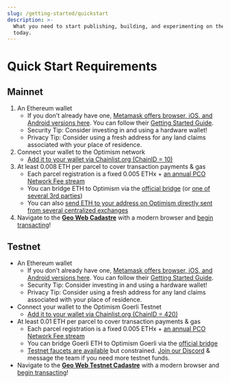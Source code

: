 ```yaml
---
slug: /getting-started/quickstart
description: >-
  What you need to start publishing, building, and experimenting on the Geo Web
  today.
---
```


# Quick Start Requirements

## Mainnet

1. An Ethereum wallet
   - If you don't already have one, [Metamask offers browser, iOS, and Android versions here](https://metamask.io/download/). You can follow their [Getting Started Guide](https://support.metamask.io/hc/en-us/articles/360015489531-Getting-started-with-MetaMask).
   - Security Tip: Consider investing in and using a hardware wallet!
   - Privacy Tip: Consider using a fresh address for any land claims associated with your place of residence.
2. Connect your wallet to the Optimism network
   - [Add it to your wallet via Chainlist.org (ChainID = 10)](https://chainlist.org/?search=Optimism)
3. At least 0.008 ETH per parcel to cover transaction payments & gas
   - Each parcel registration is a fixed 0.005 ETHx + [an annual PCO Network Fee stream](../concepts/partial-common-ownership)
   - You can bridge ETH to Optimism via the [official bridge](https://app.optimism.io/bridge/deposit) (or [one of several 3rd parties](https://www.optimism.io/apps/bridges))
   - You can also [send ETH to your address on Optimism directly sent from several centralized exchanges](https://help.optimism.io/hc/en-us/articles/10800854161563-Centralized-exchanges-that-support-Optimism)
4. Navigate to the [**Geo Web Cadastre**](https://geoweb.land/) with a modern browser and [begin transacting](./claim)!

## Testnet

- An Ethereum wallet
  - If you don't already have one, [Metamask offers browser, iOS, and Android versions here](https://metamask.io/download/). You can follow their [Getting Started Guide](https://support.metamask.io/hc/en-us/articles/360015489531-Getting-started-with-MetaMask).
  - Security Tip: Consider investing in and using a hardware wallet!
  - Privacy Tip: Consider using a fresh address for any land claims associated with your place of residence.
- Connect your wallet to the Optimism Goerli Testnet
  - [Add it to your wallet via Chainlist.org (ChainID = 420)](https://chainlist.org/?testnets=true&search=Optimism+Goerli)
- At least 0.01 ETH per parcel to cover transaction payments & gas
  - Each parcel registration is a fixed 0.005 ETHx + [an annual PCO Network Fee stream](../concepts/partial-common-ownership)
  - You can bridge Goerli ETH to Optimism Goerli via the [official bridge](https://app.optimism.io/bridge/deposit)
  - [Testnet faucets are available](https://community.optimism.io/docs/useful-tools/faucets/) but constrained. [Join our Discord](https://discord.gg/sbqWRGhb) & message the team if you need more testnet funds.
- Navigate to the [**Geo Web Testnet Cadastre**](https://testnet.geoweb.network/) with a modern browser and [begin transacting](./claim)!
